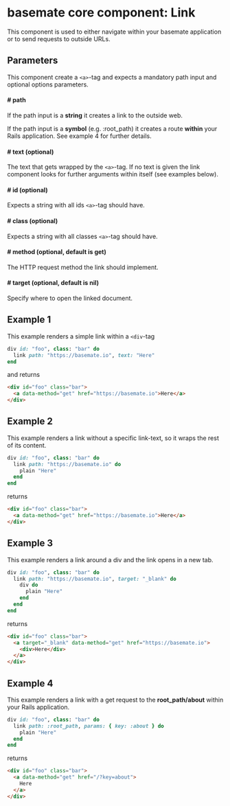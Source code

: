# basemate core component: Link

This component is used to either navigate within your basemate application or to send requests to outside URLs.

## Parameters

This component create a `<a>`-tag and expects a mandatory path input and optional options parameters.

#### # path
If the path input is a **string** it creates a link to the outside web.

If the path input is a **symbol** (e.g. :root_path) it creates a route **within** your Rails application. See example 4 for further details.

#### # text (optional)
The text that gets wrapped by the `<a>`-tag. If no text is given the link component looks for further arguments within itself (see examples below).

#### # id (optional)
Expects a string with all ids `<a>`-tag should have.

#### # class (optional)
Expects a string with all classes `<a>`-tag should have.

#### # method (optional, default is get)
The HTTP request method the link should implement.

#### # target (optional, default is nil)
Specify where to open the linked document.

## Example 1
This example renders a simple link within a `<div`-tag

```ruby
div id: "foo", class: "bar" do
  link path: "https://basemate.io", text: "Here"
end
```

and returns

```html
<div id="foo" class="bar">
  <a data-method="get" href="https://basemate.io">Here</a>
</div>
```

## Example 2
This example renders a link without a specific link-text, so it wraps the rest of its content.

```ruby
div id: "foo", class: "bar" do
  link path: "https://basemate.io" do
    plain "Here"
  end
end
```

returns

```html
<div id="foo" class="bar">
  <a data-method="get" href="https://basemate.io">Here</a>
</div>
```

## Example 3
This example renders a link around a div and the link opens in a new tab.

```ruby
div id: "foo", class: "bar" do
  link path: "https://basemate.io", target: "_blank" do
    div do
      plain "Here"
    end
  end
end
```

returns

```html
<div id="foo" class="bar">
  <a target="_blank" data-method="get" href="https://basemate.io">
    <div>Here</div>
  </a>
</div>
```

## Example 4
This example renders a link with a get request to the **root_path/about** within your Rails application.

```ruby
div id: "foo", class: "bar" do
  link path: :root_path, params: { key: :about } do
    plain "Here"
  end
end
```

returns

```html
<div id="foo" class="bar">
  <a data-method="get" href="/?key=about">
    Here
  </a>
</div>
```
